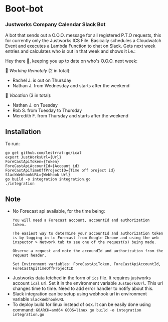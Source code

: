 # Boot-bot
### Justworks Company Calendar Slack Bot

A bot that sends out a O.O.O. message for all registered P.T.O requests, this for currently only the Justworks ICS File. Basically schedules a Cloudwatch Event and executes a Lambda Function to chat on Slack. Gets next week entries and calculates who is out in that week and shows it i.e.:

Hey there :wave:, keeping you up to date on who's O.O.O. next week:

:house_with_garden: *Working Remotely* (2 in total):

- Rachel J. is out on Thursday
- Nathan J. from Wednesday and starts after the weekend

:palm_tree: *Vacation* (3 in total):

- Nathan J. on Tuesday
- Rob S. from Tuesday to Thursday
- Meredith F. from Thursday and starts after the weekend

## Installation

To run:
```
go get github.com/lestrrat-go/ical
export JustWorksUrl={Url}
ForeCastApiToken={Token}
ForeCastApiAccountId={Account id}
ForeCastApiTimeOffProjectID={Time off project id}
SlackWebhookURL={Webhook Url}
go build -o integration integration.go
./integration
```

## Note

- No Forecast api available, for the time being:
  ```
  You will need a Forecast account, accountId and authorization token.

  The easiest way to determine your accountId and authorization token is by logging in to Forecast from Google Chrome and using the web inspector > Network tab to see one of the request(s) being made.

  Observe a request and note the accoundId and authorization from the request header.

  Set Environment variables: ForeCastApiToken, ForeCastApiAccountId, ForeCastApiTimeOffProjectID
  ```
- Justworks data fetched in the form of `ics` file. It requires justworks account `ical` url. Set it in the environment variable `JustWorksUrl`. This url changes time to time. Need to add error handler to notify about this.
- Slack integration can be setup using webhook url in environment variable `SlackWebhookURL`
- To deploy build for linux instead of osx. It can be easily done using command:
  `GOARCH=amd64 GOOS=linux go build -o integration integration.go`